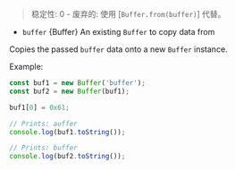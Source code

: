 <!-- YAML
deprecated: v6.0.0
-->

> 稳定性: 0 - 废弃的: 使用 [`Buffer.from(buffer)`] 代替。

* `buffer` {Buffer} An existing `Buffer` to copy data from

Copies the passed `buffer` data onto a new `Buffer` instance.

Example:

```js
const buf1 = new Buffer('buffer');
const buf2 = new Buffer(buf1);

buf1[0] = 0x61;

// Prints: auffer
console.log(buf1.toString());

// Prints: buffer
console.log(buf2.toString());
```

